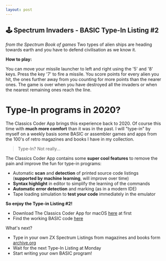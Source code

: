 ```yaml
---
layout: post
---
```


## 🕹️ Spectrum Invaders - BASIC Type-In Listing #2

*from the Spectrum Book of games*
Two types of alien ships are heading towards earth and you have to defend civilisation as we know it.


**How to play:**

You can move your missile launcher to left and right using the '5' and '8' keys. Press the key '7' to fire a missile. You score points for every alien you hit, the ones further away from you counting for more points than the nearer ones. The game is over when you have destroyed all the invaders or when the nearest remaining ones reach the line.


# Type-In programs in 2020?
 
The Classics Coder App brings this experience back to 2020. Of course this time with **much more comfort** than it was in the past.
I will "type-in" by myself on a weekly basis some BASIC or assembler games and apps from the 100's of retro magazines and books I have in my collection.
 
> Type-In? Not really...
 
The Classics Coder App contains some **super cool features** to remove the pain and improve the fun for type-in programs:
 
- Automatic **scan** and **detection** of printed source code listings (**supported by machine learning**, will improve over time)
- **Syntax highlight** in editor to simplify the learning of the commands
- **Automatic error detection** and marking (as in a modern IDE)
- Tape loading simulation to **test your code** immediately in the emulator
 
**So enjoy the Type-in Listing #2!**

- Download The Classics Coder App for macOS [here](http://www.classicscoder.com/downloads/classics-coder-1.0.1.zip) at first
- Find the working BASIC code [here](https://github.com/rogerboesch/classicscoder/blob/master/zxspectrum/basic-listings/SPECTRUM-INVADERS.BAS)


What's next?

- Type in your own ZX Spectrum Listings from magazines and books form [archive.org](https://archive.org/search.php?query=zx%20spectrum&and[]=mediatype%3A%22texts%22&and[]=languageSorter%3A%22English%22)
- Wait for the next Type-In Listing at Monday
- Start writing your own BASIC program!
